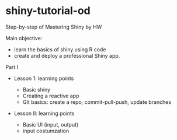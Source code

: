 # shiny-tutorial-od
Step-by-step of Mastering Shiny by HW


Main objective:
 - learn the basics of shiny using R code
 - create and deploy a professional Shiny app.


Part I

 - Lesson 1: learning points
   - Basic shiny
   - Creating a reactive app 
   - Git basics: create a repo, commit-pull-push, update branches
   
 - Lesson II: learning points
   - Basic UI (input, output)
   - input costumzation
